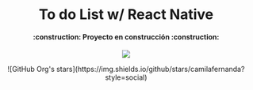 <h1 align="center"> To do List w/ React Native </h1>

<h4 align="center">
    :construction: Proyecto en construcción :construction:
</h4>

<p align="center">
   <img src="https://img.shields.io/badge/STATUS-EN%20DESAROLLO-green">
</p>

<p align="center">
    ![GitHub Org's stars](https://img.shields.io/github/stars/camilafernanda?style=social)
</p>